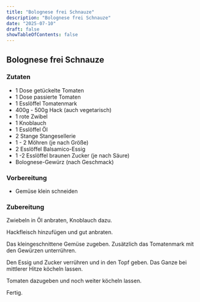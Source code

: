 ```yaml
---
title: "Bolognese frei Schnauze"
description: "Bolognese frei Schnauze"
date: "2025-07-10"
draft: false
showTableOfContents: false
---
```


## Bolognese frei Schnauze

### Zutaten

- 1 Dose getückelte Tomaten
- 1 Dose passierte Tomaten
- 1 Esslöffel Tomatenmark
- 400g - 500g Hack (auch vegetarisch)
- 1 rote Zwibel
- 1 Knoblauch
- 1 Esslöffel Öl
- 2 Stange Stangesellerie
- 1 - 2 Möhren (je nach Größe)
- 2 Esslöffel Balsamico-Essig
- 1 -2 Esslöffel braunen Zucker (je nach Säure)
- Bolognese-Gewürz (nach Geschmack)

### Vorbereitung

- Gemüse klein schneiden

### Zubereitung

Zwiebeln in Öl anbraten, Knoblauch dazu. 

Hackfleisch hinzufügen und gut anbraten.

Das kleingeschnittene Gemüse zugeben. Zusätzlich das Tomatenmark mit den Gewürzen unterrühren.

Den Essig und Zucker verrühren und in den Topf geben. Das Ganze bei mittlerer Hitze köcheln lassen. 

Tomaten dazugeben und noch weiter köcheln lassen.

Fertig.
